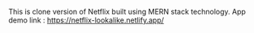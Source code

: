This is clone version of Netflix built using MERN stack technology.
App demo link : https://netflix-lookalike.netlify.app/
